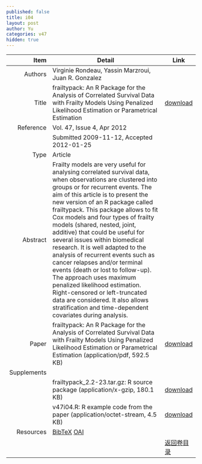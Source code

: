 ```yaml
---
published: false
title: i04
layout: post
author: Yu
categories: v47
hidden: true
---
```


| Item | Detail | Link |
|---:|---|---|
| Authors | Virginie Rondeau, Yassin Marzroui, Juan R. Gonzalez| |
| Title |frailtypack: An R Package for the Analysis of Correlated Survival Data with Frailty Models Using Penalized Likelihood Estimation or Parametrical Estimation | [download](http://www.jstatsoft.org/v47/i04/paper) |
| Reference |Vol. 47, Issue 4, Apr 2012 | |
| | Submitted 2009-11-12, Accepted 2012-01-25| | 
| Type | Article| |
| Abstract | Frailty models are very useful for analysing correlated survival data, when observations are clustered into groups or for recurrent events. The aim of this article is to present the new version of an R package called frailtypack. This package allows to fit Cox models and four types of frailty models (shared, nested, joint, additive) that could be useful for several issues within biomedical research. It is well adapted to the analysis of recurrent events such as cancer relapses and/or terminal events (death or lost to follow-up). The approach uses maximum penalized likelihood estimation. Right-censored or left-truncated data are considered. It also allows stratification and time-dependent covariates during analysis.| |
| Paper | frailtypack: An R Package for the Analysis of Correlated Survival Data with Frailty Models Using Penalized Likelihood Estimation or Parametrical Estimation  (application/pdf, 592.5 KB)| [download](http://www.jstatsoft.org/v47/i04/paper) |
| Supplements | | |
| |frailtypack_2.2-23.tar.gz: R source package  (application/x-gzip, 180.1 KB)|  [download](http://www.jstatsoft.org/v47/i04/supp/1) |
| |v47i04.R:                  R example code from the paper  (application/octet-stream, 4.5 KB)|  [download](http://www.jstatsoft.org/v47/i04/supp/2) |
| Resources | [BibTeX](http://www.jstatsoft.org/v47/i04/bibtex) [OAI](http://www.jstatsoft.org/oai?verb=GetRecord&identifier=oai.jstatsoft/v47/i04&prefix=oai_dc)| |
| |  | [返回卷目录]({{site.baseurl}}/volume/v47.html) |